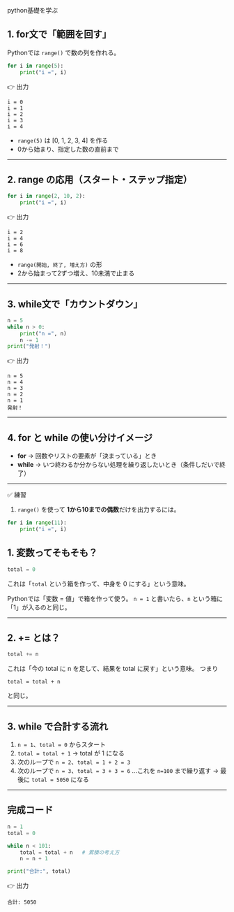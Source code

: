 python基礎を学ぶ

## 1. for文で「範囲を回す」

Pythonでは `range()` で数の列を作れる。

```python
for i in range(5):
    print("i =", i)
```

👉 出力

```
i = 0
i = 1
i = 2
i = 3
i = 4
```

* `range(5)` は \[0, 1, 2, 3, 4] を作る
* 0から始まり、指定した数の直前まで

---

## 2. range の応用（スタート・ステップ指定）

```python
for i in range(2, 10, 2):
    print("i =", i)
```

👉 出力

```
i = 2
i = 4
i = 6
i = 8
```

* `range(開始, 終了, 増え方)` の形
* 2から始まって2ずつ増え、10未満で止まる

---

## 3. while文で「カウントダウン」

```python
n = 5
while n > 0:
    print("n =", n)
    n -= 1
print("発射！")
```

👉 出力

```
n = 5
n = 4
n = 3
n = 2
n = 1
発射！
```

---

## 4. for と while の使い分けイメージ

* **for** → 回数やリストの要素が「決まっている」とき
* **while** → いつ終わるか分からない処理を繰り返したいとき（条件しだいで終了）

---

✅ 練習

1. `range()` を使って **1から10までの偶数**だけを出力するには。

```python
for i in range(11):
    print("i =", i)
```

## 1. 変数ってそもそも？

```python
total = 0
```

これは「`total` という箱を作って、中身を 0 にする」という意味。

Pythonでは「変数 = 値」で箱を作って使う。
`n = 1` と書いたら、`n` という箱に「1」が入るのと同じ。

---

## 2. += とは？

```python
total += n
```

これは「今の total に n を足して、結果を total に戻す」という意味。
つまり

```
total = total + n
```

と同じ。

---

## 3. while で合計する流れ

1. `n = 1`、`total = 0` からスタート
2. `total = total + 1` → total が 1 になる
3. 次のループで `n = 2`、`total = 1 + 2 = 3`
4. 次のループで `n = 3`、`total = 3 + 3 = 6`
   …これを `n=100` まで繰り返す
   → 最後に `total = 5050` になる

---

## 完成コード

```python
n = 1
total = 0

while n < 101: 
    total = total + n   # 累積の考え方
    n = n + 1

print("合計:", total)
```

👉 出力

```
合計: 5050
```

